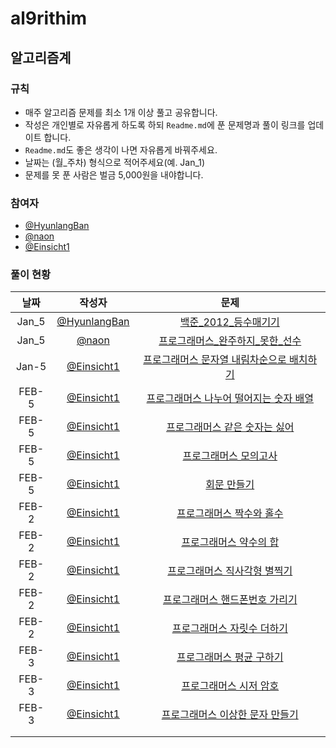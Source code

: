 # al9rithim
## 알고리즘계
### 규칙
- 매주 알고리즘 문제를 최소 1개 이상 풀고 공유합니다.
- 작성은 개인별로 자유롭게 하도록 하되 `Readme.md`에 푼 문제명과 풀이 링크를 업데이트 합니다. 
- `Readme.md`도 좋은 생각이 나면 자유롭게 바꿔주세요.
- 날짜는 (월_주차) 형식으로 적어주세요(예. Jan_1)
- 문제를 못 푼 사람은 벌금 5,000원을 내야합니다.

### 참여자
- [@HyunlangBan](https://github.com/HyunlangBan)
- [@naon](https://github.com/nanaon)
- [@Einsicht1](https://github.com/Einsicht1)

### 풀이 현황
|날짜|작성자|문제|
|:---:|:---:|:---:|
|Jan_5|[@HyunlangBan](https://github.com/HyunlangBan)|[백준_2012_등수매기기](hyunlang_ban/bj_2012_등수매기기.md)
|Jan_5|[@naon](https://github.com/nanaon)|[프로그래머스_완주하지_못한_선수](naon_jeong/programmers_42576.py)|
|Jan-5|[@Einsicht1](https://github.com/Einsicht1)|[프로그래머스 문자열 내림차순으로 배치하기](hwanil_kim/first_week.md)| 
|FEB-5|[@Einsicht1](https://github.com/Einsicht1)|[프로그래머스 나누어 떨어지는 숫자 배열](hwanil_kim/first_week.md)| 
|FEB-5|[@Einsicht1](https://github.com/Einsicht1)|[프로그래머스 같은 숫자는 싫어](hwanil_kim/first_week.md)| 
|FEB-5|[@Einsicht1](https://github.com/Einsicht1)|[프로그래머스 모의고사](hwanil_kim/first_week.md)| 
|FEB-5|[@Einsicht1](https://github.com/Einsicht1)|[회문 만들기](hwanil_kim/first_week.md)| 
|FEB-2|[@Einsicht1](https://github.com/Einsicht1)|[프로그래머스 짝수와 홀수](hwanil_kim/second_week.md)| 
|FEB-2|[@Einsicht1](https://github.com/Einsicht1)|[프로그래머스 약수의 합](hwanil_kim/second_week.md)| 
|FEB-2|[@Einsicht1](https://github.com/Einsicht1)|[프로그래머스 직사각형 별찍기](hwanil_kim/second_week.md)| 
|FEB-2|[@Einsicht1](https://github.com/Einsicht1)|[프로그래머스 핸드폰번호 가리기](hwanil_kim/second_week.md)| 
|FEB-2|[@Einsicht1](https://github.com/Einsicht1)|[프로그래머스 자릿수 더하기](hwanil_kim/second_week.md)| 
|FEB-3|[@Einsicht1](https://github.com/Einsicht1)|[프로그래머스 평균 구하기](hwanil_kim/second_week.md)| 
|FEB-3|[@Einsicht1](https://github.com/Einsicht1)|[프로그래머스 시저 암호](hwanil_kim/second_week.md)| 
|FEB-3|[@Einsicht1](https://github.com/Einsicht1)|[프로그래머스 이상한 문자 만들기](hwanil_kim/second_week.md)| 
||||
||||
